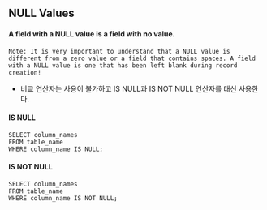 ## NULL Values

#### A field with a NULL value is a field with no value.

```
Note: It is very important to understand that a NULL value is different from a zero value or a field that contains spaces. A field with a NULL value is one that has been left blank during record creation!
```	

-  비교 연산자는 사용이 불가하고 IS NULL과 IS NOT NULL 연산자를 대신 사용한다.

#### IS NULL
	SELECT column_names
	FROM table_name
	WHERE column_name IS NULL;
	
#### IS NOT NULL
	SELECT column_names
	FROM table_name
	WHERE column_name IS NOT NULL;